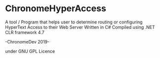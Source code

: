 # ChronomeHyperAccess
A tool / Program that helps user to determine routing or configuring HyperText Access to their Web Server
Written in C#
Compiled using .NET CLR framework 4.7

-ChronomeDev 2019-

under GNU GPL Licence 
